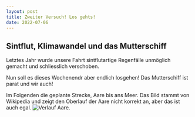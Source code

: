 ```yaml
---
layout: post
title: Zweiter Versuch! Los gehts!
date: 2022-07-06
---
```


## Sintflut, Klimawandel und das Mutterschiff ##

Letztes Jahr wurde unsere Fahrt sintflutartige Regenfälle unmöglich gemacht und schliesslich verschoben.

Nun soll es dieses Wochenendr aber endlich losgehen! Das Mutterschiff ist parat und wir auch!

Im Folgenden die geplante Strecke, Aare bis ans Meer. Das Bild stammt von Wikipedia und zeigt den Oberlauf der Aare nicht korrekt an, aber das ist auch egal.
![](https://de.m.wikipedia.org/wiki/Rhein#/media/Datei%3ARhein-Karte2.png "Verlauf Aare").
